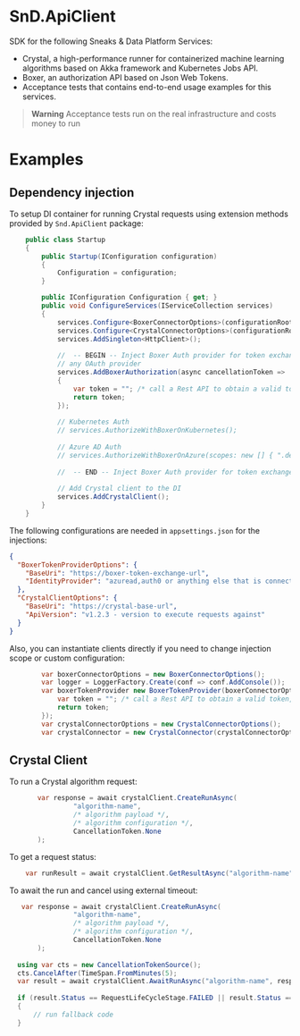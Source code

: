 # SnD.ApiClient

SDK for the following Sneaks & Data Platform Services:

- Crystal, a high-performance runner for containerized machine learning algorithms based on Akka framework and Kubernetes Jobs API. 
- Boxer, an authorization API based on Json Web Tokens.
- Acceptance tests that contains end-to-end usage examples for this services.
> **Warning**
> Acceptance tests run on the real infrastructure and costs money to run

# Examples

## Dependency injection
To setup DI container for running Crystal requests using extension methods provided by `Snd.ApiClient` package:

```csharp
    public class Startup
    {
        public Startup(IConfiguration configuration)
        {
            Configuration = configuration;
        }

        public IConfiguration Configuration { get; }
        public void ConfigureServices(IServiceCollection services)
        {
            services.Configure<BoxerConnectorOptions>(configurationRoot.GetSection(nameof(BoxerConnectorOptions)));
            services.Configure<CrystalConnectorOptions>(configurationRoot.GetSection(nameof(CrystalConnectorOptions)));
            services.AddSingleton<HttpClient>();
            
            //  -- BEGIN -- Inject Boxer Auth provider for token exchange
            // any OAuth provider
            services.AddBoxerAuthorization(async cancellationToken =>
            {
                var token = ""; /* call a Rest API to obtain a valid token, dependent on the identity provider */
                return token;
            });
            
            // Kubernetes Auth
            // services.AuthorizeWithBoxerOnKubernetes();
            
            // Azure AD Auth
            // services.AuthorizeWithBoxerOnAzure(scopes: new [] { ".default" });
            
            //  -- END -- Inject Boxer Auth provider for token exchange
            
            // Add Crystal client to the DI
            services.AddCrystalClient();
        }
    }
```

The following configurations are needed in `appsettings.json` for the injections:
```json
{
  "BoxerTokenProviderOptions": {
    "BaseUri": "https://boxer-token-exchange-url",
    "IdentityProvider": "azuread,auth0 or anything else that is connected and has configured claims for Boxer-Crystal"
  },
  "CrystalClientOptions": {
    "BaseUri": "https://crystal-base-url",
    "ApiVersion": "v1.2.3 - version to execute requests against"
  }
}
```

Also, you can instantiate clients directly if you need to change injection scope or custom configuration:
```csharp
        var boxerConnectorOptions = new BoxerConnectorOptions();
        var logger = LoggerFactory.Create(conf => conf.AddConsole());
        var boxerTokenProvider new BoxerTokenProvider(boxerConnectorOptions, new HttpClient(), logger, async cancellationToken => {
            var token = ""; /* call a Rest API to obtain a valid token, dependent on the identity provider */
            return token;
        });
        var crystalConnectorOptions = new CrystalConnectorOptions();
        var crystalConnector = new CrystalConnector(crystalConnectorOptions, new HttpClient(), boxerTokenProvider, logger);
```

## Crystal Client

To run a Crystal algorithm request:

```csharp
       var response = await crystalClient.CreateRunAsync(
                "algorithm-name",
                /* algorithm payload */,
                /* algorithm configuration */,
                CancellationToken.None
       );
```

To get a request status:

```csharp
    var runResult = await crystalClient.GetResultAsync("algorithm-name", response.RequestId);
```

To await the run and cancel using external timeout:
```csharp
   var response = await crystalClient.CreateRunAsync(
                "algorithm-name",
                /* algorithm payload */,
                /* algorithm configuration */,
                CancellationToken.None
       );
  
  using var cts = new CancellationTokenSource();
  cts.CancelAfter(TimeSpan.FromMinutes(5);
  var result = await crystalClient.AwaitRunAsync("algorithm-name", response.RequestId, cts.Token);
  
  if (result.Status == RequestLifeCycleStage.FAILED || result.Status == RequestLifeCycleStage.CLIENT_TIMEOUT)
  {
      // run fallback code
  }
```
